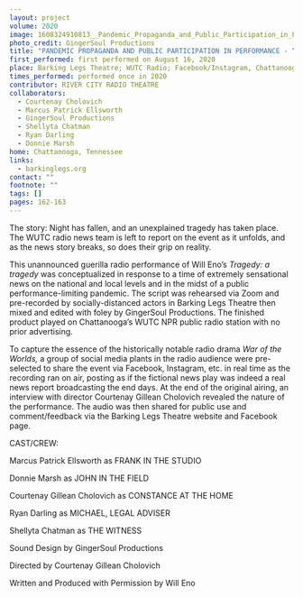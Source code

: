 ```yaml
---
layout: project
volume: 2020
image: 1608324910813__Pandemic_Propaganda_and_Public_Participation_in_Performance_____TRAGEDY__a_tragedy__by_Will_Eno__Guerilla_Radio_Theatre_Production_--River_City_Radio_Theatre.png
photo_credit: GingerSoul Productions
title: "PANDEMIC PROPAGANDA AND PUBLIC PARTICIPATION IN PERFORMANCE - “TRAGEDY: A TRAGEDY” BY WILL ENO (GUERILLA RADIO THEATRE PRODUCTION)"
first_performed: first performed on August 16, 2020
place: Barking Legs Theatre; WUTC Radio; Facebook/Instagram, Chattanooga, TN
times_performed: performed once in 2020
contributor: RIVER CITY RADIO THEATRE
collaborators:
  - Courtenay Cholovich
  - Marcus Patrick Ellsworth
  - GingerSoul Productions
  - Shellyta Chatman
  - Ryan Darling
  - Donnie Marsh
home: Chattanooga, Tennessee
links:
  - barkinglegs.org
contact: ""
footnote: ""
tags: []
pages: 162-163
---
```


The story: Night has fallen, and an unexplained tragedy has taken place. The WUTC radio news team is left to report on the event as it unfolds, and as the news story breaks, so does their grip on reality.

This unannounced guerilla radio performance of Will Eno’s _Tragedy: a tragedy_ was conceptualized in response to a time of extremely sensational news on the national and local levels and in the midst of a public performance-limiting pandemic. The script was rehearsed via Zoom and pre-recorded by socially-distanced actors in Barking Legs Theatre then mixed and edited with foley by GingerSoul Productions. The finished product played on Chattanooga’s WUTC NPR public radio station with no prior advertising.

To capture the essence of the historically notable radio drama _War of the Worlds,_ a group of social media plants in the radio audience were pre-selected to share the event via Facebook, Instagram, etc. in real time as the recording ran on air, posting as if the fictional news play was indeed a real news report broadcasting the end days. At the end of the original airing, an interview with director Courtenay Gillean Cholovich revealed the nature of the performance. The audio was then shared for public use and comment/feedback via the Barking Legs Theatre website and Facebook page.

CAST/CREW:

Marcus Patrick Ellsworth as FRANK IN THE STUDIO

Donnie Marsh as JOHN IN THE FIELD

Courtenay Gillean Cholovich as CONSTANCE AT THE HOME

Ryan Darling as MICHAEL, LEGAL ADVISER

Shellyta Chatman as THE WITNESS

Sound Design by GingerSoul Productions

Directed by Courtenay Gillean Cholovich

Written and Produced with Permission by Will Eno
